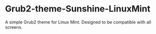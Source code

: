 # Grub2-theme-Sunshine-LinuxMint
A simple Grub2 theme for Linux Mint. Designed to be compatible with all screens.
